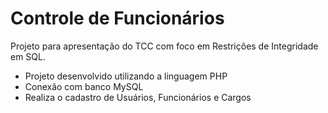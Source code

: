 # Controle de Funcionários

Projeto para apresentação do TCC com foco em Restrições de Integridade em SQL. 

- Projeto desenvolvido utilizando a linguagem PHP
- Conexão com banco MySQL
- Realiza o cadastro de Usuários, Funcionários e Cargos

